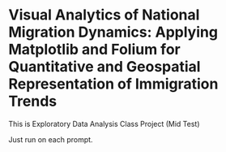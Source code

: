# Visual Analytics of National Migration Dynamics: Applying Matplotlib and Folium for Quantitative and Geospatial Representation of Immigration Trends

This is Exploratory Data Analysis Class Project (Mid Test)

Just run on each prompt.

